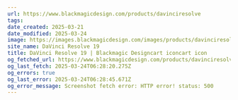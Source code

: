 ```yaml
---
url: https://www.blackmagicdesign.com/products/davinciresolve
tags: 
date_created: 2025-03-21
date_modified: 2025-03-24
image: https://images.blackmagicdesign.com/images/products/davinciresolve/common/resolve-19-logo.svg?_v=1712289576
site_name: DaVinci Resolve 19
title: DaVinci Resolve 19 | Blackmagic Designcart iconcart icon
og_fetched_url: https://www.blackmagicdesign.com/products/davinciresolve
og_last_fetch: 2025-03-24T06:28:20.275Z
og_errors: true
og_last_error: 2025-03-24T06:28:45.671Z
og_error_message: Screenshot fetch error: HTTP error! status: 500
---
```

